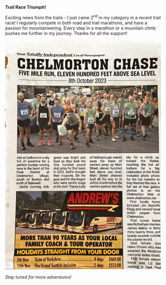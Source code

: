 **Trail Race Triumph!**

Exciting news from the trails - I just came $2^{nd}$ in my category in a recent trail race! I regularly compete in both road and trail marathons, and have a passion for mountaineering. Every step in a marathon or a mountain climb pushes me further in my journey. Thanks for all the support!

![Trail Race Victory](/assets/img/posts/chelly_chase.jpg)

*Stay tuned for more adventures!*